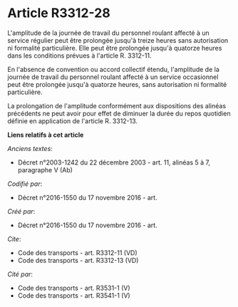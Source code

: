 # Article R3312-28

L'amplitude de la journée de travail du personnel roulant affecté à un service régulier peut être prolongée jusqu'à treize
heures sans autorisation ni formalité particulière. Elle peut être prolongée jusqu'à quatorze heures dans les conditions
prévues à l'article R. 3312-11. 

En l'absence de convention ou accord collectif étendu, l'amplitude de la journée de travail du personnel roulant affecté à un
service occasionnel peut être prolongée jusqu'à quatorze heures, sans autorisation ni formalité particulière. 

La prolongation de l'amplitude conformément aux dispositions des alinéas précédents ne peut avoir pour effet de diminuer la
durée du repos quotidien définie en application de l'article R. 3312-13.

**Liens relatifs à cet article**

_Anciens textes_:

  - Décret n°2003-1242 du 22 décembre 2003 - art. 11, alinéas 5 à 7, paragraphe V  (Ab)

_Codifié par_:

  - Décret n°2016-1550 du 17 novembre 2016 - art.

_Créé par_:

  - Décret n°2016-1550 du 17 novembre 2016 - art.

_Cite_:

  - Code des transports - art. R3312-11 (VD)
  - Code des transports - art. R3312-13 (VD)

_Cité par_:

  - Code des transports - art. R3531-1 (V)
  - Code des transports - art. R3541-1 (V)
